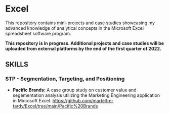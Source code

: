 # Excel
This repository contains mini-projects and case studies showcasing my advanced knowledge of analytical concepts in the Microsoft Excel spreadsheet software program. 

**This repository is in progress. Additional projects and case studies will be uploaded from external platforms by the end of the first quarter of 2022.**

## SKILLS
### STP - Segmentation, Targeting, and Positioning
* **Pacific Brands:** A case group study on customer value and segementation analysis utilizing the Marketing Engineering application in Mircosoft Excel.
  https://github.com/martell-n-tardy/Excel/tree/main/Pacific%20Brands
  
